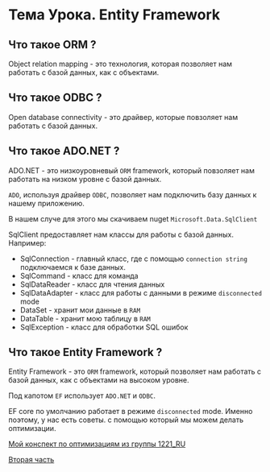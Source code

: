 # Тема Урока. Entity Framework 

## Что такое ORM ? 
Object relation mapping - это технология, которая позволяет нам работать с базой данных, как с объектами.

## Что такое ODBC ?

Open database connectivity - это драйвер, которые 
повзоляет нам работать с базой данных.

## Что такое ADO.NET ?

ADO.NET - это низкоуровневый `ORM` framework, который повзоляет нам 
работать на низком уровне с базой данных.

`ADO`, используя драйвер `ODBC`, позволяет нам
подключить базу данных к нашему приложению.

В нашем случе для этого мы скачиваем nuget `Microsoft.Data.SqlClient` 

SqlClient предоставляет нам классы для работы с базой данных.
Например:
* SqlConnection - главный класс, где с помощью `connection string` подключаемся к базе данных.
* SqlCommand - класс для команда
* SqlDataReader - класс для чтения данных
* SqlDataAdapter - класс для работы с данными в режиме `disconnected` mode
* DataSet - хранит мои данные в `RAM`
* DataTable - хранит мою таблицу в `RAM`
* SqlException - класс для обработки SQL ошибок 

## Что такое Entity Framework ?

Entity Framework - это `ORM` framework,
который позволяет нам работать с базой данных, как с объектами на высоком уровне.

Под капотом `EF` использует `ADO.NET` и `ODBC`.

EF core по умолчанию работает в режиме `disconnected` mode.
Именно поэтому, у нас есть советы. с помощью который мы можем делать оптимизации.

[Мой конспект по оптимизациям из группы 1221_RU](https://github.com/ProfBat018/FBMS_1221_RU/tree/ORM/Entity/EfficientQuerying)

[Вторая часть](https://github.com/ProfBat018/FBMS_1221_RU/tree/ORM/Entity/EfficientUpdate)







